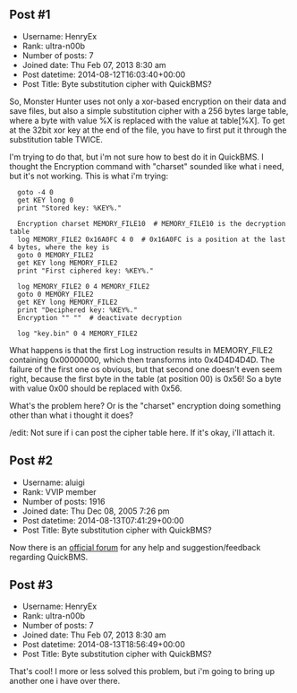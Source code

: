 ## Post #1
- Username: HenryEx
- Rank: ultra-n00b
- Number of posts: 7
- Joined date: Thu Feb 07, 2013 8:30 am
- Post datetime: 2014-08-12T16:03:40+00:00
- Post Title: Byte substitution cipher with QuickBMS?

So, Monster Hunter uses not only a xor-based encryption on their data and save files, but also a simple substitution cipher with a 256 bytes large table, where a byte with value %X is replaced with the value at table[%X].
To get at the 32bit xor key at the end of the file, you have to first put it through the substitution table TWICE.

I'm trying to do that, but i'm not sure how to best do it in QuickBMS. I thought the Encryption command with "charset" sounded like what i need, but it's not working. This is what i'm trying:

```
  goto -4 0
  get KEY long 0
  print "Stored key: %KEY%."

  Encryption charset MEMORY_FILE10  # MEMORY_FILE10 is the decryption table
  log MEMORY_FILE2 0x16A0FC 4 0  # 0x16A0FC is a position at the last 4 bytes, where the key is
  goto 0 MEMORY_FILE2
  get KEY long MEMORY_FILE2
  print "First ciphered key: %KEY%."

  log MEMORY_FILE2 0 4 MEMORY_FILE2
  goto 0 MEMORY_FILE2
  get KEY long MEMORY_FILE2
  print "Deciphered key: %KEY%."
  Encryption "" ""  # deactivate decryption

  log "key.bin" 0 4 MEMORY_FILE2

```


What happens is that the first Log instruction results in MEMORY_FILE2 containing 0x00000000, which then transforms into 0x4D4D4D4D. The failure of the first one os obvious, but that second one doesn't even seem right, because the first byte in the table (at position 00) is 0x56! So a byte with value 0x00 should be replaced with 0x56.

What's the problem here? Or is the "charset" encryption doing something other than what i thought it does?

/edit: Not sure if i can post the cipher table here. If it's okay, i'll attach it.
## Post #2
- Username: aluigi
- Rank: VVIP member
- Number of posts: 1916
- Joined date: Thu Dec 08, 2005 7:26 pm
- Post datetime: 2014-08-13T07:41:29+00:00
- Post Title: Byte substitution cipher with QuickBMS?

Now there is an [official forum](http://zenhax.com/viewforum.php?f=13) for any help and suggestion/feedback regarding QuickBMS.
## Post #3
- Username: HenryEx
- Rank: ultra-n00b
- Number of posts: 7
- Joined date: Thu Feb 07, 2013 8:30 am
- Post datetime: 2014-08-13T18:56:49+00:00
- Post Title: Byte substitution cipher with QuickBMS?

That's cool! I more or less solved this problem, but i'm going to bring up another one i have over there.
